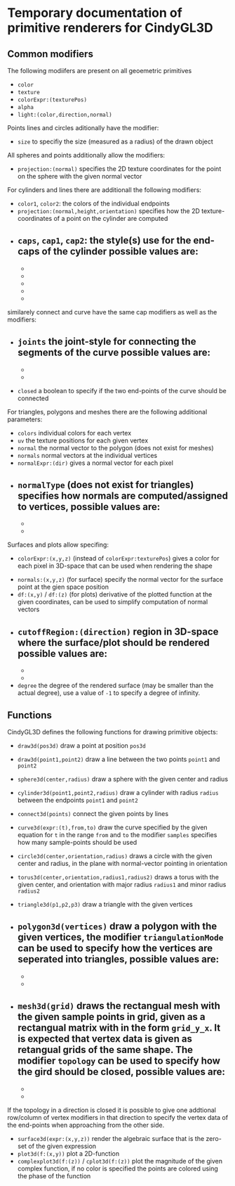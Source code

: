 # Temporary documentation of primitive renderers for CindyGL3D

## Common modifiers

The following modiifers are present on all geoemetric primitives
* `color`
* `texture`
* `colorExpr:(texturePos)`
* `alpha`
* `light:(color,direction,normal)`

Points lines and circles aditionally have the modifier:
* `size` to specifiy the size (measured as a radius) of the drawn object

All spheres and points additionally allow the modifiers:

* `projection:(normal)` specifies the 2D texture coordinates for the point on the sphere with the given normal vector

For cylinders and lines there are additionall the following modifiers:

* `color1`, `color2`: the colors of the individual endpoints
* `projection:(normal,height,orientation)` specifies how the 2D texture-coordinates of a point on the cylinder are computed
* `caps`, `cap1`, `cap2`: the style(s) use for the end-caps of the cylinder possible values are:
    -
    -
    -
    -
    -
    -

similarely connect and curve have the same cap modifiers as well as the modifiers:

<!-- TODO is curve the right word here -->
* `joints` the joint-style for connecting the segments of the curve possible values are:
  -
  -
  -

* `closed` a boolean to specify if the two end-points of the curve should be connected


For triangles, polygons and meshes there are the following additional parameters:

* `colors` individual colors for each vertex
* `uv` the texture positions for each given vertex
* `normal` the normal vector to the polygon (does not exist for meshes)
* `normals` normal vectors at the individual vertices
* `normalExpr:(dir)` gives a normal vector for each pixel <!--TODO find good parameter list-->
* `normalType` (does not exist for triangles) specifies how normals are computed/assigned to vertices, possible values are:
  -
  -
  -

Surfaces and plots allow specifing:
<!--TODO? make space-color and texture color different modifiers-->
* `colorExpr:(x,y,z)` (instead of `colorExpr:texturePos`) gives a color for each pixel in 3D-space that can be used when rendering the shape
<!-- uv:?  a way to map surface to 2D coordinates -->
* `normals:(x,y,z)` (for surface) specify the normal vector for the surface point at the gien space position
* `df:(x,y)` /  `df:(z)` (for plots) derivative of the plotted function at the given coordinates, can be used to simplify computation of normal vectors
* `cutoffRegion:(direction)` region in 3D-space where the surface/plot should be rendered possible values are:
  -
  -
  -
* `degree` the degree of the rendered surface (may be smaller than the actual degree), use a value of `-1` to specify a degree of infinity.


## Functions

CindyGL3D defines the following functions for drawing primitive objects:

* `draw3d(pos3d)` draw a point at position `pos3d`
* `draw3d(point1,point2)` draw a line between the two points `point1` and `point2`
* `sphere3d(center,radius)` draw a sphere with the given center and radius
* `cylinder3d(point1,point2,radius)` draw a cylinder with radius `radius` between the endpoints `point1` and `point2` 
* `connect3d(points)` connect the given points by lines
* `curve3d(expr:(t),from,to)` draw the curve specified by the given equation for `t` in the range `from` and `to`
    the modifier `samples` specifies how many sample-points should be used
* `circle3d(center,orientation,radius)` draws a circle with the given center and radius, in the plane with normal-vector pointing in orientation
* `torus3d(center,orientation,radius1,radius2)` draws a torus with the given center, and orientation with major radius `radius1` and minor radius `radius2`

* `triangle3d(p1,p2,p3)` draw a triangle with the given vertices
* `polygon3d(vertices)` draw a polygon with the given vertices, the modifier `triangulationMode` can be used to specify how the vertices are seperated into triangles, possible values are:
  -
  -
  -
* `mesh3d(grid)` draws the rectangual mesh with the given sample points in grid, given as a rectangual matrix with in the form `grid_y_x`. It is expected that vertex data is given as retangual grids of the same shape. The modifier `topology` can be used to specify how the gird should be closed, possible values are:
  -
  -
  -
If the topology in a direction is closed it is possible to give one addtional row/column of vertex modifiers in that direction to specify the vertex data of the end-points when approaching from the other side. 
<!-- TODO formulation "the other side" may be unclear -->

* `surface3d(expr:(x,y,z))` render the algebraic surface that is the zero-set of the given expression
* `plot3d(f:(x,y))` plot a 2D-function
* `complexplot3d(f:(z))` / `cplot3d(f:(z))` plot the magnitude of the given complex function, if no color is specified the points are colored using the phase of the function
